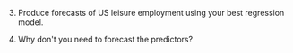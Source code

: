3. Produce forecasts of US leisure employment using your best regression model.

4. Why don't you need to forecast the predictors?
